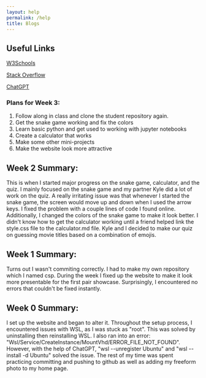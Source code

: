 ```yaml
---
layout: help
permalink: /help
title: Blogs
---
```


## Useful Links
<a href="https://www.w3schools.com/">W3Schools</a>

<a href="https://stackoverflow.com/">Stack Overflow</a>

<a href="https://chat.openai.com/">ChatGPT</a>

### Plans for Week 3:
1. Follow along in class and clone the student repository again.
2. Get the snake game working and fix the colors
3. Learn basic python and get used to working with jupyter notebooks
4. Create a calculator that works
5. Make some other mini-projects
6. Make the website look more attractive


## Week 2 Summary:
This is when I started major progress on the snake game, calculator, and the quiz. I mainly focused on the snake game and my partner Kyle did a lot of work on the quiz. A really irritating issue was that whenever I started the snake game, the screen would move up and down when I used the arrow keys. I fixed the problem with a couple lines of code I found online. Additionally, I changed the colors of the snake game to make it look better. I didn't know how to get the calculator working until a friend helped link the style.css file to the calculator.md file. Kyle and I decided to make our quiz on guessing movie titles based on a combination of emojis.


## Week 1 Summary:
Turns out I wasn't commiting correctly. I had to make my own repository which I named csp. During the week I fixed up the website to make it look more presentable for the first pair showcase. Surprisingly, I encountered no errors that couldn't be fixed instantly.

## Week 0 Summary:
I set up the website and began to alter it. Throughout the setup process, I encountered issues with WSL, as I was stuck as "root". This was solved by uninstalling then reinstalling WSL. I also ran into an error: "Wsl/Service/CreateInstance/MountVhd/ERROR_FILE_NOT_FOUND". However, with the help of ChatGPT, "wsl --unregister Ubuntu" and "wsl --install -d Ubuntu" solved the issue. The rest of my time was spent practicing committing and pushing to github as well as adding my freeform photo to my home page.
